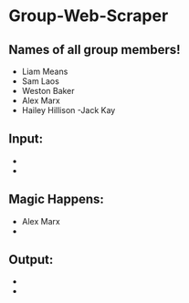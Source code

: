 # Group-Web-Scraper

## Names of all group members!
- Liam Means
- Sam Laos
- Weston Baker
- Alex Marx
- Hailey Hillison
-Jack Kay

## Input:
- 
- 
## Magic Happens:
- Alex Marx
- 
## Output:
- 
- 
